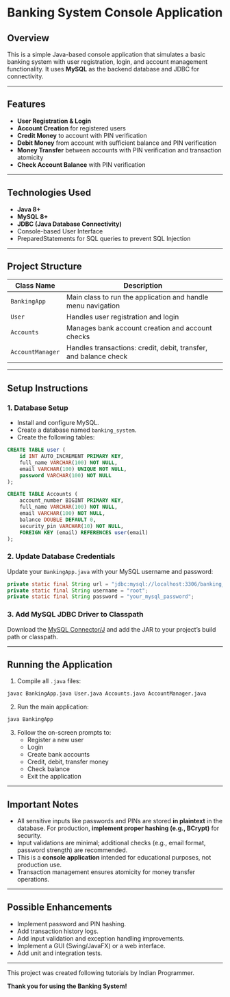 # Banking System Console Application

## Overview

This is a simple Java-based console application that simulates a basic banking system with user registration, login, and account management functionality. It uses **MySQL** as the backend database and JDBC for connectivity.

---

## Features

- **User Registration & Login**
- **Account Creation** for registered users
- **Credit Money** to account with PIN verification
- **Debit Money** from account with sufficient balance and PIN verification
- **Money Transfer** between accounts with PIN verification and transaction atomicity
- **Check Account Balance** with PIN verification

---

## Technologies Used

- **Java 8+**
- **MySQL 8+**
- **JDBC (Java Database Connectivity)**
- Console-based User Interface
- PreparedStatements for SQL queries to prevent SQL Injection

---

## Project Structure

| Class Name      | Description                                      |
|-----------------|-------------------------------------------------|
| `BankingApp`    | Main class to run the application and handle menu navigation |
| `User`          | Handles user registration and login             |
| `Accounts`      | Manages bank account creation and account checks |
| `AccountManager`| Handles transactions: credit, debit, transfer, and balance check |

---

## Setup Instructions

### 1. Database Setup

- Install and configure MySQL.
- Create a database named `banking_system`.
- Create the following tables:

```sql
CREATE TABLE user (
    id INT AUTO_INCREMENT PRIMARY KEY,
    full_name VARCHAR(100) NOT NULL,
    email VARCHAR(100) UNIQUE NOT NULL,
    password VARCHAR(100) NOT NULL
);

CREATE TABLE Accounts (
    account_number BIGINT PRIMARY KEY,
    full_name VARCHAR(100) NOT NULL,
    email VARCHAR(100) NOT NULL,
    balance DOUBLE DEFAULT 0,
    security_pin VARCHAR(10) NOT NULL,
    FOREIGN KEY (email) REFERENCES user(email)
);
```

### 2. Update Database Credentials

Update your `BankingApp.java` with your MySQL username and password:

```java
private static final String url = "jdbc:mysql://localhost:3306/banking_system";
private static final String username = "root";
private static final String password = "your_mysql_password";
```

### 3. Add MySQL JDBC Driver to Classpath

Download the [MySQL Connector/J](https://dev.mysql.com/downloads/connector/j/) and add the JAR to your project’s build path or classpath.

---

## Running the Application

1. Compile all `.java` files:

```bash
javac BankingApp.java User.java Accounts.java AccountManager.java
```

2. Run the main application:

```bash
java BankingApp
```

3. Follow the on-screen prompts to:
   - Register a new user
   - Login
   - Create bank accounts
   - Credit, debit, transfer money
   - Check balance
   - Exit the application

---

## Important Notes

- All sensitive inputs like passwords and PINs are stored **in plaintext** in the database. For production, **implement proper hashing (e.g., BCrypt)** for security.
- Input validations are minimal; additional checks (e.g., email format, password strength) are recommended.
- This is a **console application** intended for educational purposes, not production use.
- Transaction management ensures atomicity for money transfer operations.

---

## Possible Enhancements

- Implement password and PIN hashing.
- Add transaction history logs.
- Add input validation and exception handling improvements.
- Implement a GUI (Swing/JavaFX) or a web interface.
- Add unit and integration tests.

---
This project was created following tutorials by Indian Programmer.


**Thank you for using the Banking System!**
